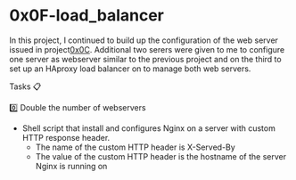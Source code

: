 # 0x0F-load_balancer

In this project, I continued to build up the configuration of the web server issued in project[0x0C](https://github.com/Yosef-S-A/alx-system_engineering-devops/tree/main/0x0C-web_server). Additional two serers were given to me to configure one server as webserver similar to the previous project and on the third to set up an HAproxy load balancer on to manage both web servers.

Tasks :clipboard:

:zero: Double the number of webservers

+ Shell script that install and configures Nginx on a server with custom HTTP response header.
  + The name of the custom HTTP header is X-Served-By
  + The value of the custom HTTP header is the hostname of the server Nginx is running on